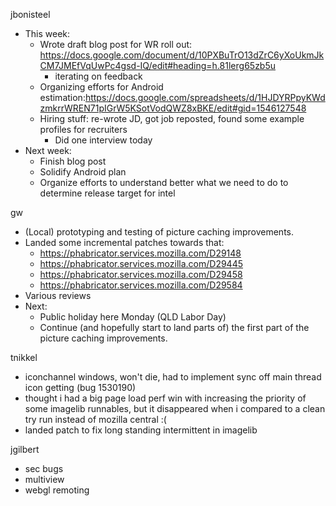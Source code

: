 jbonisteel
  * This week:
    * Wrote draft blog post for WR roll out: https://docs.google.com/document/d/10PXBuTrO13dZrC6yXoUkmJkCM7JMEfVqUwPc4gsd-IQ/edit#heading=h.81lerg65zb5u
      * iterating on feedback
    * Organizing efforts for Android estimation:https://docs.google.com/spreadsheets/d/1HJDYRPpyKWdzmkrrWREN71pIGrW5KSotVodQWZ8xBKE/edit#gid=1546127548
    * Hiring stuff: re-wrote JD, got job reposted, found some example profiles for recruiters
      * Did one interview today
  * Next week:
    * Finish blog post
    * Solidify Android plan
    * Organize efforts to understand better what we need to do to determine release target for intel

gw
 * (Local) prototyping and testing of picture caching improvements.
 * Landed some incremental patches towards that:
     * https://phabricator.services.mozilla.com/D29148
     * https://phabricator.services.mozilla.com/D29445
     * https://phabricator.services.mozilla.com/D29458
     * https://phabricator.services.mozilla.com/D29584
 * Various reviews
 * Next:
     * Public holiday here Monday (QLD Labor Day)
     * Continue (and hopefully start to land parts of) the first part of the picture caching improvements.

tnikkel
  * iconchannel windows, won't die, had to implement sync off main thread icon getting (bug 1530190)
  * thought i had a big page load perf win with increasing the priority of some imagelib runnables, but it disappeared when i compared to a clean try run instead of mozilla central :(
  * landed patch to fix long standing intermittent in imagelib

jgilbert
  * sec bugs
  * multiview
  * webgl remoting
